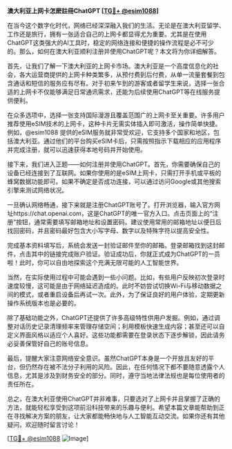 **澳大利亚上网卡怎麽註冊ChatGPT [[TG💪+ @esim1088](https://t.me/s/esim1088)]**

在当今这个数字化时代，网络已经深深融入我们的生活。无论是在澳大利亚留学、工作还是旅行，拥有一张适合自己的上网卡都显得尤为重要。尤其是在使用ChatGPT这类强大的AI工具时，稳定的网络连接和便捷的操作流程是必不可少的。那么，如何在澳大利亚顺利注册并使用ChatGPT呢？本文将为你详细解答。

首先，让我们了解一下澳大利亚的上网卡市场。澳大利亚是一个高度信息化的社会，各大运营商提供的上网卡种类繁多，从预付费到后付费，从单一流量套餐到包含通话和短信的服务应有尽有。对于初来乍到的游客或者留学生来说，选择一张合适的上网卡不仅能够满足日常通讯需求，还能为后续使用ChatGPT等在线服务提供便利。

在众多选项中，选择一张支持国际漫游且覆盖范围广的上网卡至关重要。许多用户推荐使用eSIM技术的上网卡，这种卡片无需实体插入即可激活，操作简单快捷。例如，@esim1088 提供的eSIM服务就非常受欢迎，它支持多个国家和地区，包括澳大利亚。通过他们的平台购买eSIM卡后，只需按照指示下载相应的应用程序并完成注册，就可以迅速获得本地号码并开始使用。

接下来，我们进入正题——如何注册并使用ChatGPT。首先，你需要确保自己的设备已经连接到了互联网。如果你使用的是eSIM上网卡，只需打开手机或平板的蜂窝数据功能即可。如果不确定是否成功连接，可以通过访问Google或其他搜索引擎来测试网络状况。

一旦确认网络畅通，接下来就是注册ChatGPT账号了。打开浏览器，输入官方网址https://chat.openai.com，这是ChatGPT的唯一官方入口。点击页面上的“注册”按钮，通常需要填写邮箱地址和设置密码。建议使用常用的邮箱地址以便日后找回密码，并且密码最好包含大小写字母、数字以及特殊字符以提高安全性。

完成基本资料填写后，系统会发送一封验证邮件至你的邮箱。登录邮箱找到这封邮件，点击其中的链接完成账户验证。验证成功后，你就正式成为ChatGPT的一员啦！此时，你可以自由地探索这个充满无限可能的人工智能世界。

当然，在实际使用过程中可能会遇到一些小问题。比如，有些用户反映初次登录时速度较慢，这可能是由于网络延迟造成的。此时不妨尝试切换Wi-Fi与移动数据之间的模式，或者重启设备后再试一次。此外，为了保证良好的用户体验，定期更新操作系统版本也是必要的。

除了基础功能之外，ChatGPT还提供了许多高级特性供用户发掘。例如，通过调整对话历史记录清理频率来管理存储空间；利用模板快速生成内容；甚至还可以自定义界面风格以适应个人喜好。这些功能都需要在登录状态下逐步解锁，因此请务必妥善保管好自己的账号信息。

最后，提醒大家注意网络安全意识。虽然ChatGPT本身是一个开放且友好的平台，但仍然存在被不法分子利用的风险。因此，在任何情况下都不要随意透露个人信息，尤其是涉及到财务安全的部分。同时，遵守当地法律法规也是每位使用者的责任所在。

总之，在澳大利亚使用ChatGPT并非难事，只要选对了上网卡并且掌握了正确的方法，就能轻松享受到这项前沿科技带来的乐趣与便利。希望本篇文章能帮助到正在寻找解决方案的朋友，让大家都能畅快地与人工智能互动交流。如果你还有其他疑问，欢迎随时留言讨论！

[[TG💪+ @esim1088](https://t.me/s/esim1088) ![Image](https://i.postimg.cc/4NQfJmqS/Snipaste-2025-05-13-00-14-12.png)]